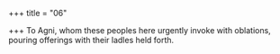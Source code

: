 +++
title = "06"

+++
To Agni, whom these peoples here urgently invoke with oblations, pouring offerings with their ladles held forth.  